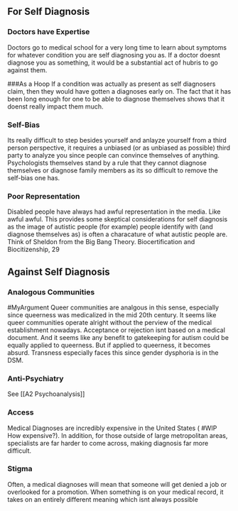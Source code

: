 
## For Self Diagnosis

### Doctors have Expertise
Doctors go to medical school for a very long time to learn about symptoms for whatever condition you are self diagnosing you as. If a doctor doesnt diagnose you as something, it would be a substantial act of hubris to go against them. 

###As a Hoop
If a condition was actually as present as self diagnosers claim, then they would have gotten a diagnoses early on. The fact that it has been long enough for one to be able to diagnose themselves shows that it doenst really impact them much. 

### Self-Bias
Its really difficult to step besides yourself and anlayze yourself from a third person perspective, it requires a unbiased (or as unbiased as possible) third party to analyze you since people can convince themselves of anything. Psychologists themselves stand by a rule that they cannot diagnose themselves or diagnose family members as its so difficult to remove the self-bias one has.

### Poor Representation
Disabled people have always had awful representation in the media. Like awful awful. This provides some skeptical considerations for self diagnosis as the image of autistic people (for example) people identify with (and diagnose themselves as) is often a characature of what autistic people are. Think of Sheldon from the Big Bang Theory. 
	Biocertification and Biocitizenship, 29

## Against Self Diagnosis

### Analogous Communities
#MyArgument 
Queer communities are analgous in this sense, especially since queerness was medicalized in the mid 20th century. It seems like queer communities operate alright without the perview of the medical establishment nowadays. Acceptance or rejection isnt based on a medical document. And it seems like any benefit to gatekeeping for autism could be equally applied to queerness. But if applied to queerness, it becomes absurd.
Transness especially faces this since gender dysphoria is in the DSM. 

### Anti-Psychiatry
See [[A2 Psychoanalysis]]
### Access
Medical Diagnoses are incredibly expensive in the United States ( #WIP How expensive?). In addition, for those outside of large metropolitan areas, specialists are far harder to come across, making diagnosis far more difficult. 

### Stigma
Often, a medical diagnoses will mean that someone will get denied a job or overlooked for a promotion. When something is on your medical record, it takes on an entirely different meaning which isnt always possible
